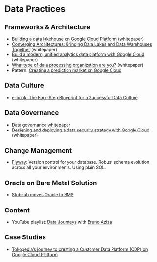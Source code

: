# Data Practices

## Frameworks & Architecture
- [Building a data lakehouse on Google Cloud Platform](https://services.google.com/fh/files/misc/building-a-data-lakehouse.pdf) (whitepaper)
- [Converging Architectures: Bringing Data Lakes and Data Warehouses Together](https://services.google.com/fh/files/misc/bring-data-lakes-and-data-warehouses-together.pdf) (whitepaper)
- [Build a modern, unified analytics data platform with Google Cloud](https://services.google.com/fh/files/misc/googlecloud_unified_analytics_data_platform_paper_2021.pdf) (whitepaper)
- [What type of data processing organization are you?](https://services.google.com/fh/files/misc/dataprocessingorganisationwhitepaper.pdf) (whitepaper)
- Pattern: [Creating a prediction market on Google Cloud](https://cloud.google.com/blog/topics/solutions-how-tos/design-patterns-in-googles-prediction-market-on-google-cloud)

## Data Culture
- [e-book: The Four-Step Blueprint for a Successful Data Culture](https://discover.looker.com/rs/131-VDZ-197/images/BlueprintforaSuccessfulDataCultureEbook.pdf)

## Data Governance
- [Data governance whitepaper](http://services.google.com/fh/files/misc/principles_best_practices_for_data-governance.pdf)
- [Designing and deploying a data security strategy with Google Cloud](https://services.google.com/fh/files/misc/designing_and_deploying_data_security_strategy.pdf) (whitepaper)

## Change Management
- [Flyway](https://flywaydb.org/): Version control for your database. Robust schema evolution across all your environments. Using plain SQL.

## Oracle on Bare Metal Solution
- [Stubhub moves Oracle to BMS](https://cloud.google.com/blog/products/databases/database-migration-helps-stubhub-modernize-with-cloud)

## Content
- YouTube playlist: [Data Journeys](https://www.youtube.com/playlist?list=PLBgogxgQVM9u7erehI-fs6ENAPv9xnqwU) with [Bruno Aziza](https://www.linkedin.com/in/brunoaziza/)

## Case Studies
- [Tokopedia’s journey to creating a Customer Data Platform (CDP) on Google Cloud Platform](https://cloud.google.com/blog/products/data-analytics/how-tokopedia-created-a-customer-data-platform-cdp-on-google-cloud)
